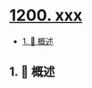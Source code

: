# [1200. xxx](https://github.com/Tdahuyou/TNotes.leetcode/tree/main/notes/1200.%20xxx)

<!-- region:toc -->

- [1. 📝 概述](#1--概述)

<!-- endregion:toc -->

## 1. 📝 概述
